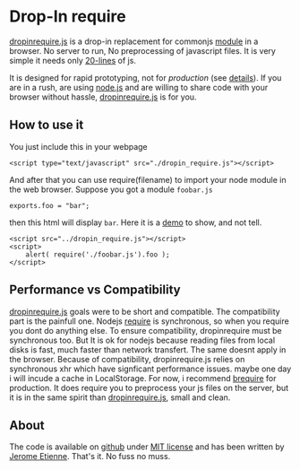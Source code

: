 # Drop-In require

[dropinrequire.js](http://jeromeetienne.github.com/dropinrequire.js)
is a drop-in replacement for commonjs [module](http://www.commonjs.org/specs/modules/1.0/)
in a browser. No server to run, No preprocessing of javascript files.
It is very simple it needs only [20-lines](https://github.com/jeromeetienne/dropinrequire.js/blob/master/dropin_require.js#L1-20)
of js.

It is designed for rapid prototyping, not for *production* (see <a href="#performance">details</a>).
If you are in a rush, are using [node.js](http://nodejs.org) and are willing to share code
with your browser without hassle, [dropinrequire.js](http://jeromeetienne.github.com/dropinrequire.js) is for you.

## How to use it

You just include this in your webpage

    <script type="text/javascript" src="./dropin_require.js"></script>

And after that you can use require(filename) to import your node module in the
web browser. 
Suppose you got a module `foobar.js`

    exports.foo	= "bar";

then this html will display `bar`. Here it is a [demo](http://jeromeetienne.github.com/dropinrequire.js/demo/) to show, and not tell.

    <script src="../dropin_require.js"></script>
    <script>
        alert( require('./foobar.js').foo );
    </script>

## Performance vs Compatibility

<a name="performance"></a>

[dropinrequire.js](http://jeromeetienne.github.com/dropinrequire.js) goals were to be short and compatible.
The compatibility part is the painfull one.
Nodejs [require](http://nodejs.org/docs/v0.4.3/api/globals.html#require) is synchronous, so when you require
you dont do anything else. To ensure compatibility, dropinrequire must be synchronous too.
But It is ok for nodejs because reading files from local disks is fast, much faster than network transfert.
The same doesnt apply in the browser.
Because of compatibility, dropinrequire.js relies on synchronous xhr which have
signficant performance issues. maybe one day i will incude a cache in LocalStorage.
For now, i recommend [brequire](https://github.com/weepy/brequire) for production.  It does
require you to preprocess your js files on the server, but it is in the same
spirit than [dropinrequire.js](http://jeromeetienne.github.com/dropinrequire.js), small and clean.

## About

The code is available on [github](https://github.com/jeromeetienne/dropinrequire.js) under
[MIT license](https://github.com/jeromeetienne/dropinrequire.js/blob/master/MIT-LICENSE.txt) and has been
written by [Jerome Etienne](http://jetienne.com).
That's it. No fuss no muss.

